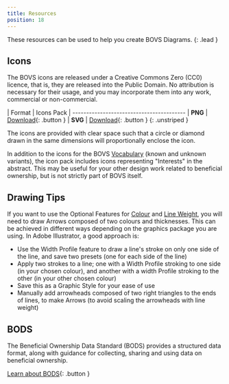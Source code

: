 ```yaml
---
title: Resources
position: 18
---
```


These resources can be used to help you create BOVS Diagrams.
{: .lead }


## Icons

The BOVS icons are released under a Creative Commons Zero (CC0) licence, that is, they are released into the Public Domain. No attribution is necessary for their usage, and you may incorporate them into any work, commercial or non-commercial.

| Format     | Icons Pack
| -----------------------------------------
| **PNG**    | [Download](/visualisation/resources/bovs-png.zip){: .button }
| **SVG**    | [Download](/visualisation/resources/bovs-svg.zip){: .button }
{: .unstriped }

The icons are provided with clear space such that a circle or diamond drawn in the same dimensions will proportionally enclose the icon.

In addition to the icons for the BOVS [Vocabulary](/visualisation/core/vocabulary) (known and unknown variants), the icon pack includes icons representing "Interests" in the abstract. This may be useful for your other design work related to beneficial ownership, but is not strictly part of BOVS itself.


## Drawing Tips

If you want to use the Optional Features for [Colour](/visualisation/optional/colour) and [Line Weight](/visualisation/optional/weight), you will need to draw Arrows composed of two colours and thicknesses. This can be achieved in different ways depending on the graphics package you are using. In Adobe Illustrator, a good approach is:

* Use the Width Profile feature to draw a line's stroke on only one side of the line, and save two presets (one for each side of the line)
* Apply two strokes to a line; one with a Width Profile stroking to one side (in your chosen colour), and another with a width Profile stroking to the other (in your other chosen colour)
* Save this as a Graphic Style for your ease of use
* Manually add arrowheads composed of two right triangles to the ends of lines, to make Arrows (to avoid scaling the arrowheads with line weight)


## BODS

The Beneficial Ownership Data Standard (BODS) provides a structured data format, along with guidance for collecting, sharing and using data on beneficial ownership.

[Learn about BODS](https://standard.openownership.org/){: .button }
